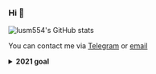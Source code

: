 ### Hi 👋


<!-- Old theme -> ![lusm554's GitHub stats](https://github-readme-stats.vercel.app/api?username=lusm554&show_icons=true) -->
![lusm554's GitHub stats](https://github-readme-stats.vercel.app/api?username=lusm554&show_icons=true&theme=github_dark&bg_color=22272E&title_color=CDD9E5&text_color=768390&icon_color=CDD9E5&border_color=22272E)

You can contact me via <a href="https://telegram.me/lusm554">Telegram</a> or <a href="mailto:loveyousomuch554@gmail.com">email</a>

<details>
  <summary><b>2021 goal</b></summary>
  Improve knowledge and get an internship.
</details>
